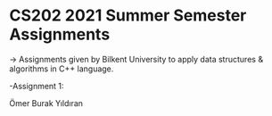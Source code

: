 # CS202 2021 Summer Semester Assignments

-> Assignments given by Bilkent University to apply data structures & algorithms in C++ language.

  -Assignment 1: 

Ömer Burak Yıldıran
